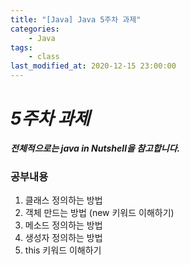 ```yaml
---
title: "[Java] Java 5주차 과제"
categories:
    - Java
tags:
    - class
last_modified_at: 2020-12-15 23:00:00
---
```

# *5주차 과제*

***전체적으로는 java in Nutshell을 참고합니다.***
### 공부내용  <br>

1. 클래스 정의하는 방법
2. 객체 만드는 방법 (new 키워드 이해하기)
3. 메소드 정의하는 방법
4. 생성자 정의하는 방법
5. this 키워드 이해하기
